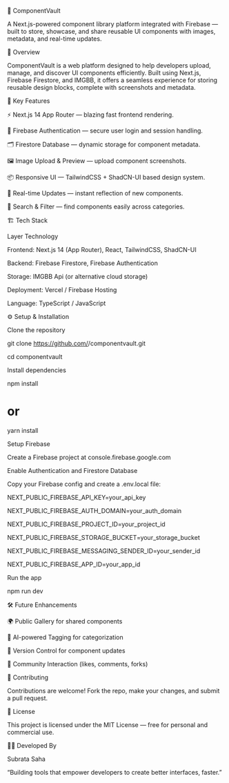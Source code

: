 🧩 ComponentVault

A Next.js-powered component library platform integrated with Firebase — built to store, showcase, and share reusable UI components with images, metadata, and real-time updates.

🚀 Overview

ComponentVault is a web platform designed to help developers upload, manage, and discover UI components efficiently.
Built using Next.js, Firebase Firestore, and IMGBB, it offers a seamless experience for storing reusable design blocks, complete with screenshots and metadata.

🧠 Key Features

⚡ Next.js 14 App Router — blazing fast frontend rendering.

🔐 Firebase Authentication — secure user login and session handling.

🗂️ Firestore Database — dynamic storage for component metadata.

🖼️ Image Upload & Preview — upload component screenshots.

📦 Responsive UI — TailwindCSS + ShadCN-UI based design system.

📡 Real-time Updates — instant reflection of new components.

🧭 Search & Filter — find components easily across categories.



🏗️ Tech Stack

Layer	Technology

Frontend:	Next.js 14 (App Router), React, TailwindCSS, ShadCN-UI

Backend:	Firebase Firestore, Firebase Authentication

Storage:	IMGBB Api (or alternative cloud storage)

Deployment:	Vercel / Firebase Hosting

Language:	TypeScript / JavaScript

⚙️ Setup & Installation

Clone the repository

git clone https://github.com/<your-username>/componentvault.git

cd componentvault


Install dependencies

npm install
# or
yarn install


Setup Firebase

Create a Firebase project at console.firebase.google.com

Enable Authentication and Firestore Database

Copy your Firebase config and create a .env.local file:

NEXT_PUBLIC_FIREBASE_API_KEY=your_api_key

NEXT_PUBLIC_FIREBASE_AUTH_DOMAIN=your_auth_domain

NEXT_PUBLIC_FIREBASE_PROJECT_ID=your_project_id

NEXT_PUBLIC_FIREBASE_STORAGE_BUCKET=your_storage_bucket

NEXT_PUBLIC_FIREBASE_MESSAGING_SENDER_ID=your_sender_id

NEXT_PUBLIC_FIREBASE_APP_ID=your_app_id


Run the app

npm run dev



🛠️ Future Enhancements

🌍 Public Gallery for shared components

🧠 AI-powered Tagging for categorization

🧾 Version Control for component updates

💬 Community Interaction (likes, comments, forks)

🤝 Contributing

Contributions are welcome!
Fork the repo, make your changes, and submit a pull request.

📜 License

This project is licensed under the MIT License — free for personal and commercial use.

👨‍💻 Developed By

Subrata Saha

“Building tools that empower developers to create better interfaces, faster.”
